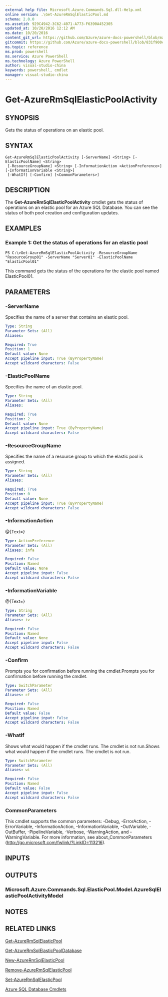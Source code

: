 ```yaml
---
external help file: Microsoft.Azure.Commands.Sql.dll-Help.xml
online version: .\Get-AzureRmSqlElasticPool.md
schema: 2.0.0
ms.assetid: 929C4942-3C62-4071-A773-F6390A452305
updated_at: 10/20/2016 12:12 AM
ms.date: 10/20/2016
content_git_url: https://github.com/Azure/azure-docs-powershell/blob/master/azureps-cmdlets-docs/ResourceManager/AzureRM.Sql/v2.1.0/Get-AzureRmSqlElasticPoolActivity.md
gitcommit: https://github.com/Azure/azure-docs-powershell/blob/831f900c1a4babea8fcc8817cfbc25252a1aa872/azureps-cmdlets-docs/ResourceManager/AzureRM.Sql/v2.1.0/Get-AzureRmSqlElasticPoolActivity.md
ms.topic: reference
ms.prod: powershell
ms.service: Azure PowerShell
ms.technology: Azure PowerShell
author: visual-studio-china
keywords: powershell, cmdlet
manager: visual-studio-china
---
```


# Get-AzureRmSqlElasticPoolActivity

## SYNOPSIS
Gets the status of operations on an elastic pool.

## SYNTAX

```
Get-AzureRmSqlElasticPoolActivity [-ServerName] <String> [-ElasticPoolName] <String>
 [-ResourceGroupName] <String> [-InformationAction <ActionPreference>] [-InformationVariable <String>]
 [-WhatIf] [-Confirm] [<CommonParameters>]
```

## DESCRIPTION
The **Get-AzureRmSqlElasticPoolActivity** cmdlet gets the status of operations on an elastic pool for an Azure SQL Database.
You can see the status of both pool creation and configuration updates.

## EXAMPLES

### Example 1: Get the status of operations for an elastic pool
```
PS C:\>Get-AzureRmSqlElasticPoolActivity -ResourceGroupName "ResourceGroup01" -ServerName "Server01" -ElasticPoolName "ElasticPool01"
```

This command gets the status of the operations for the elastic pool named ElasticPool01.

## PARAMETERS

### -ServerName
Specifies the name of a server that contains an elastic pool.

```yaml
Type: String
Parameter Sets: (All)
Aliases: 

Required: True
Position: 1
Default value: None
Accept pipeline input: True (ByPropertyName)
Accept wildcard characters: False
```

### -ElasticPoolName
Specifies the name of an elastic pool.

```yaml
Type: String
Parameter Sets: (All)
Aliases: 

Required: True
Position: 2
Default value: None
Accept pipeline input: True (ByPropertyName)
Accept wildcard characters: False
```

### -ResourceGroupName
Specifies the name of a resource group to which the elastic pool is assigned.

```yaml
Type: String
Parameter Sets: (All)
Aliases: 

Required: True
Position: 0
Default value: None
Accept pipeline input: True (ByPropertyName)
Accept wildcard characters: False
```

### -InformationAction
@{Text=}

```yaml
Type: ActionPreference
Parameter Sets: (All)
Aliases: infa

Required: False
Position: Named
Default value: None
Accept pipeline input: False
Accept wildcard characters: False
```

### -InformationVariable
@{Text=}

```yaml
Type: String
Parameter Sets: (All)
Aliases: iv

Required: False
Position: Named
Default value: None
Accept pipeline input: False
Accept wildcard characters: False
```

### -Confirm
Prompts you for confirmation before running the cmdlet.Prompts you for confirmation before running the cmdlet.

```yaml
Type: SwitchParameter
Parameter Sets: (All)
Aliases: cf

Required: False
Position: Named
Default value: False
Accept pipeline input: False
Accept wildcard characters: False
```

### -WhatIf
Shows what would happen if the cmdlet runs.
The cmdlet is not run.Shows what would happen if the cmdlet runs.
The cmdlet is not run.

```yaml
Type: SwitchParameter
Parameter Sets: (All)
Aliases: wi

Required: False
Position: Named
Default value: False
Accept pipeline input: False
Accept wildcard characters: False
```

### CommonParameters
This cmdlet supports the common parameters: -Debug, -ErrorAction, -ErrorVariable, -InformationAction, -InformationVariable, -OutVariable, -OutBuffer, -PipelineVariable, -Verbose, -WarningAction, and -WarningVariable. For more information, see about_CommonParameters (http://go.microsoft.com/fwlink/?LinkID=113216).

## INPUTS

## OUTPUTS

### Microsoft.Azure.Commands.Sql.ElasticPool.Model.AzureSqlElasticPoolActivityModel

## NOTES

## RELATED LINKS

[Get-AzureRmSqlElasticPool](.\Get-AzureRmSqlElasticPool.md)

[Get-AzureRmSqlElasticPoolDatabase](.\Get-AzureRmSqlElasticPoolDatabase.md)

[New-AzureRmSqlElasticPool](.\New-AzureRmSqlElasticPool.md)

[Remove-AzureRmSqlElasticPool](.\Remove-AzureRmSqlElasticPool.md)

[Set-AzureRmSqlElasticPool](.\Set-AzureRmSqlElasticPool.md)

[Azure SQL Database Cmdlets](.\AzureRM.Sql.md)


